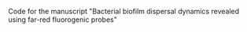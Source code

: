 Code for the manuscript "Bacterial biofilm dispersal dynamics revealed using far-red fluorogenic probes"
